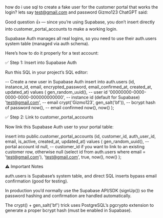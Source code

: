 how do i use sql to create a fake user for the customer portal that works the login? lets say test@gmail.com and password Gizmo123
ChatGPT said:

Good question 👍 — since you’re using Supabase, you don’t insert directly into customer_portal_accounts to make a working login.

Supabase Auth manages all real logins, so you need to use their auth.users system table (managed via auth schema).

Here’s how to do it properly for a test account:

✅ Step 1: Insert into Supabase Auth

Run this SQL in your project’s SQL editor:

-- Create a new user in Supabase Auth
insert into auth.users (id, instance_id, email, encrypted_password, email_confirmed_at, created_at, updated_at)
values (
  gen_random_uuid(),            -- user id
  '00000000-0000-0000-0000-000000000000',  -- instance id (default for Supabase)
  'test@gmail.com',             -- email
  crypt('Gizmo123', gen_salt('bf')),  -- bcrypt hash of password
  now(),                        -- email confirmed
  now(),
  now()
);

✅ Step 2: Link to customer_portal_accounts

Now link this Supabase Auth user to your portal table:

insert into public.customer_portal_accounts (id, customer_id, auth_user_id, email, is_active, created_at, updated_at)
values (
  gen_random_uuid(),      -- portal account id
  null,                   -- customer_id if you want to link to an existing customer row, otherwise null
  (select id from auth.users where email = 'test@gmail.com'),
  'test@gmail.com',
  true,
  now(),
  now()
);

⚠️ Important Notes

auth.users is Supabase’s system table, and direct SQL inserts bypass email confirmation (good for testing).

In production you’d normally use the Supabase API/SDK (signUp()) so the password hashing and confirmation are handled automatically.

The crypt() + gen_salt('bf') trick uses PostgreSQL’s pgcrypto extension to generate a proper bcrypt hash (must be enabled in Supabase).